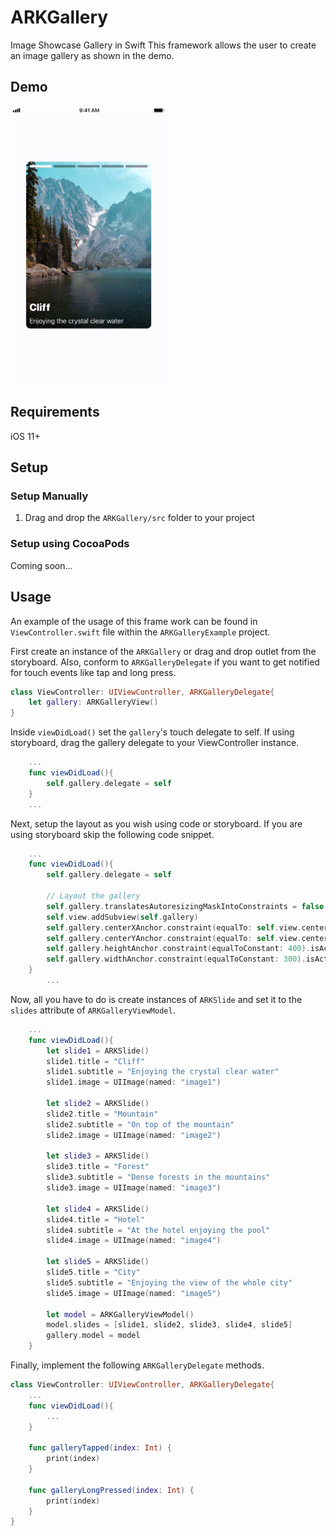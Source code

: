 # ARKGallery
Image Showcase Gallery in Swift
This framework allows the user to create an image gallery as shown in the demo. 

## Demo
<img src="ARKGalleryExample/demo/demo.gif" width="250">

## Requirements
iOS 11+

## Setup
### Setup Manually
1.  Drag and drop the `ARKGallery/src` folder to your project

### Setup using CocoaPods
Coming soon...

## Usage
An example of the usage of this frame work can be found in `ViewController.swift` file within the `ARKGalleryExample` project.

First create an instance of the `ARKGallery` or drag and drop outlet from the storyboard. Also, conform to `ARKGalleryDelegate` if you want to get notified for touch events like tap and long press. 
```swift
class ViewController: UIViewController, ARKGalleryDelegate{
    let gallery: ARKGalleryView()
}
```

Inside `viewDidLoad()` set the `gallery`'s touch delegate to self. If using storyboard, drag the gallery delegate to your ViewController instance.
```swift
    ...
    func viewDidLoad(){
        self.gallery.delegate = self
    }
    ...
```

Next, setup the layout as you wish using code or storyboard. If you are using storyboard skip the following code snippet. 
```swift
    ...
    func viewDidLoad(){
        self.gallery.delegate = self
        
        // Layout the gallery
        self.gallery.translatesAutoresizingMaskIntoConstraints = false
        self.view.addSubview(self.gallery)
        self.gallery.centerXAnchor.constraint(equalTo: self.view.centerXAnchor).isActive = true
        self.gallery.centerYAnchor.constraint(equalTo: self.view.centerYAnchor).isActive = true
        self.gallery.heightAnchor.constraint(equalToConstant: 400).isActive = true
        self.gallery.widthAnchor.constraint(equalToConstant: 300).isActive = true
    }
        ...
```

Now, all you have to do is create instances of `ARKSlide` and set it to the `slides` attribute of `ARKGalleryViewModel`.
```swift
    ... 
    func viewDidLoad(){
        let slide1 = ARKSlide()
        slide1.title = "Cliff"
        slide1.subtitle = "Enjoying the crystal clear water"
        slide1.image = UIImage(named: "image1")

        let slide2 = ARKSlide()
        slide2.title = "Mountain"
        slide2.subtitle = "On top of the mountain"
        slide2.image = UIImage(named: "image2")

        let slide3 = ARKSlide()
        slide3.title = "Forest"
        slide3.subtitle = "Dense forests in the mountains"
        slide3.image = UIImage(named: "image3")

        let slide4 = ARKSlide()
        slide4.title = "Hotel"
        slide4.subtitle = "At the hotel enjoying the pool"
        slide4.image = UIImage(named: "image4")

        let slide5 = ARKSlide()
        slide5.title = "City"
        slide5.subtitle = "Enjoying the view of the whole city"
        slide5.image = UIImage(named: "image5")

        let model = ARKGalleryViewModel()
        model.slides = [slide1, slide2, slide3, slide4, slide5]
        gallery.model = model
    }
```

Finally, implement the following `ARKGalleryDelegate` methods.

```swift
class ViewController: UIViewController, ARKGalleryDelegate{
    ...
    func viewDidLoad(){
        ...
    }
    
    func galleryTapped(index: Int) {
        print(index)
    }

    func galleryLongPressed(index: Int) {
        print(index)
    }
}

```

